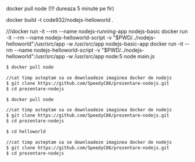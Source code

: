 docker pull node (!!! dureaza 5 minute pe fir)

docker build -t code932/nodejs-helloworld .

///docker run -it --rm --name nodejs-running-app nodejs-basic
docker run -it --rm --name nodejs-helloworld-script -v "$PWD/../nodejs-helloworld":/usr/src/app -w /usr/src/app nodejs-basic-app
docker run -it --rm --name nodejs-helloworld-script -v "$PWD/../nodejs-helloworld":/usr/src/app -w /usr/src/app node:5 node main.js




```bash
$ docker pull node 

//cat timp asteptam sa se downloadeze imaginea docker de nodejs
$ git clone https://github.com/SpeedyC86/prezentare-nodejs.git
$ cd prezentare-nodejs
```

```bash
$ docker pull node 

//cat timp asteptam sa se downloadeze imaginea docker de nodejs
$ git clone https://github.com/SpeedyC86/prezentare-nodejs.git
$ cd prezentare-nodejs
```

```bash
$ cd helloworld

//cat timp asteptam sa se downloadeze imaginea docker de nodejs
$ git clone https://github.com/SpeedyC86/prezentare-nodejs.git
$ cd prezentare-nodejs
```